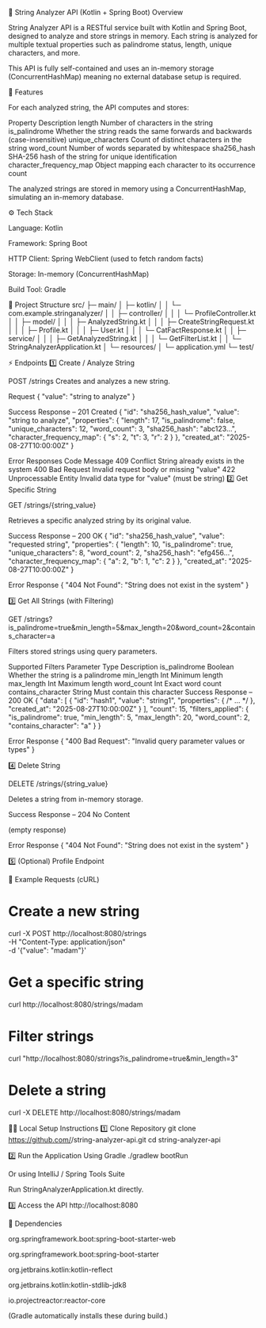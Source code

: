 🧠 String Analyzer API (Kotlin + Spring Boot)
Overview

String Analyzer API is a RESTful service built with Kotlin and Spring Boot, designed to analyze and store strings in memory.
Each string is analyzed for multiple textual properties such as palindrome status, length, unique characters, and more.

This API is fully self-contained and uses an in-memory storage (ConcurrentHashMap) meaning no external database setup is required.

🚀 Features

For each analyzed string, the API computes and stores:

Property	Description
length	Number of characters in the string
is_palindrome	Whether the string reads the same forwards and backwards (case-insensitive)
unique_characters	Count of distinct characters in the string
word_count	Number of words separated by whitespace
sha256_hash	SHA-256 hash of the string for unique identification
character_frequency_map	Object mapping each character to its occurrence count

The analyzed strings are stored in memory using a ConcurrentHashMap, simulating an in-memory database.

⚙️ Tech Stack

Language: Kotlin

Framework: Spring Boot

HTTP Client: Spring WebClient (used to fetch random facts)

Storage: In-memory (ConcurrentHashMap)

Build Tool: Gradle

🧩 Project Structure
src/
├─ main/
│   ├─ kotlin/
│   │   └─ com.example.stringanalyzer/
│   │        ├─ controller/
│   │        │   └─ ProfileController.kt
│   │        ├─ model/
│   │        │   ├─ AnalyzedString.kt
│   │        │   ├─ CreateStringRequest.kt
│   │        │   ├─ Profile.kt
│   │        │   ├─ User.kt
│   │        │   └─ CatFactResponse.kt
│   │        ├─ service/
│   │        │   ├─ GetAnalyzedString.kt
│   │        │   └─ GetFilterList.kt
│   │        └─ StringAnalyzerApplication.kt
│   └─ resources/
│       └─ application.yml
└─ test/

⚡️ Endpoints
1️⃣ Create / Analyze String

POST /strings
Creates and analyzes a new string.

Request
{
"value": "string to analyze"
}

Success Response – 201 Created
{
"id": "sha256_hash_value",
"value": "string to analyze",
"properties": {
"length": 17,
"is_palindrome": false,
"unique_characters": 12,
"word_count": 3,
"sha256_hash": "abc123...",
"character_frequency_map": {
"s": 2,
"t": 3,
"r": 2
}
},
"created_at": "2025-08-27T10:00:00Z"
}

Error Responses
Code	Message
409 Conflict	String already exists in the system
400 Bad Request	Invalid request body or missing "value"
422 Unprocessable Entity	Invalid data type for "value" (must be string)
2️⃣ Get Specific String

GET /strings/{string_value}

Retrieves a specific analyzed string by its original value.

Success Response – 200 OK
{
"id": "sha256_hash_value",
"value": "requested string",
"properties": {
"length": 10,
"is_palindrome": true,
"unique_characters": 8,
"word_count": 2,
"sha256_hash": "efg456...",
"character_frequency_map": { "a": 2, "b": 1, "c": 2 }
},
"created_at": "2025-08-27T10:00:00Z"
}

Error Response
{
"404 Not Found": "String does not exist in the system"
}

3️⃣ Get All Strings (with Filtering)

GET /strings?is_palindrome=true&min_length=5&max_length=20&word_count=2&contains_character=a

Filters stored strings using query parameters.

Supported Filters
Parameter	Type	Description
is_palindrome	Boolean	Whether the string is a palindrome
min_length	Int	Minimum length
max_length	Int	Maximum length
word_count	Int	Exact word count
contains_character	String	Must contain this character
Success Response – 200 OK
{
"data": [
{
"id": "hash1",
"value": "string1",
"properties": { /* ... */ },
"created_at": "2025-08-27T10:00:00Z"
}
],
"count": 15,
"filters_applied": {
"is_palindrome": true,
"min_length": 5,
"max_length": 20,
"word_count": 2,
"contains_character": "a"
}
}

Error Response
{
"400 Bad Request": "Invalid query parameter values or types"
}

4️⃣ Delete String

DELETE /strings/{string_value}

Deletes a string from in-memory storage.

Success Response – 204 No Content

(empty response)

Error Response
{
"404 Not Found": "String does not exist in the system"
}

5️⃣ (Optional) Profile Endpoint



🧮 Example Requests (cURL)
# Create a new string
curl -X POST http://localhost:8080/strings \
-H "Content-Type: application/json" \
-d '{"value": "madam"}'

# Get a specific string
curl http://localhost:8080/strings/madam

# Filter strings
curl "http://localhost:8080/strings?is_palindrome=true&min_length=3"

# Delete a string
curl -X DELETE http://localhost:8080/strings/madam

🧑‍💻 Local Setup Instructions
1️⃣ Clone Repository
git clone https://github.com/<your-username>/string-analyzer-api.git
cd string-analyzer-api

2️⃣ Run the Application
Using Gradle
./gradlew bootRun

Or using IntelliJ / Spring Tools Suite

Run StringAnalyzerApplication.kt directly.

3️⃣ Access the API
http://localhost:8080

🧩 Dependencies

org.springframework.boot:spring-boot-starter-web

org.springframework.boot:spring-boot-starter

org.jetbrains.kotlin:kotlin-reflect

org.jetbrains.kotlin:kotlin-stdlib-jdk8

io.projectreactor:reactor-core

(Gradle automatically installs these during build.)
